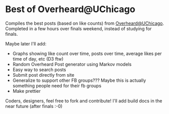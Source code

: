 Best of Overheard@UChicago
=========

Compiles the best posts (based on like counts) from [Overheard@UChicago](https://www.facebook.com/groups/2709015299/). Completed in a few hours over finals weekend, instead of studying for finals.

Maybe later I'll add:
* Graphs showing like count over time, posts over time, average likes per time of day, etc (D3 ftw)
* Random Overheard Post generator using Markov models
* Easy way to search posts
* Submit post directly from site
* Generalize to support other FB groups??? Maybe this is actually something people need for their fb groups
* Make prettier

Coders, designers, feel free to fork and contribute! I'll add build docs in the near future (after finals :-0)

